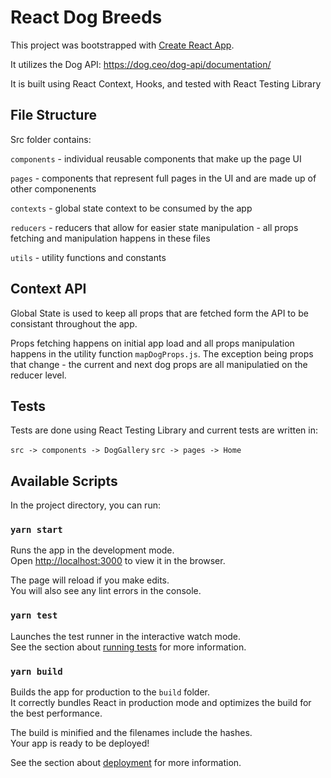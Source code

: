 # React Dog Breeds

This project was bootstrapped with [Create React App](https://github.com/facebook/create-react-app).

It utilizes the Dog API:
https://dog.ceo/dog-api/documentation/

It is built using React Context, Hooks, and tested with React Testing Library

## File Structure

Src folder contains:

`components` - individual reusable components that make up the page UI 

`pages` - components that represent full pages in the UI and are made up of other componenents

`contexts` - global state context to be consumed by the app 

`reducers` - reducers that allow for easier state manipulation - all props fetching and manipulation happens in these files

`utils` - utility functions and constants


## Context API
Global State is used to keep all props that are fetched form the API to be consistant throughout the app. 

Props fetching happens on initial app load and all props manipulation happens in the utility function `mapDogProps.js`. The exception being props that change - the current and next dog props are all manipulatied on the reducer level. 
## Tests
Tests are done using React Testing Library and current tests are written in:

`src -> components -> DogGallery`
`src -> pages -> Home`


## Available Scripts

In the project directory, you can run:

### `yarn start`

Runs the app in the development mode.\
Open [http://localhost:3000](http://localhost:3000) to view it in the browser.

The page will reload if you make edits.\
You will also see any lint errors in the console.

### `yarn test`

Launches the test runner in the interactive watch mode.\
See the section about [running tests](https://facebook.github.io/create-react-app/docs/running-tests) for more information.

### `yarn build`

Builds the app for production to the `build` folder.\
It correctly bundles React in production mode and optimizes the build for the best performance.

The build is minified and the filenames include the hashes.\
Your app is ready to be deployed!

See the section about [deployment](https://facebook.github.io/create-react-app/docs/deployment) for more information.


